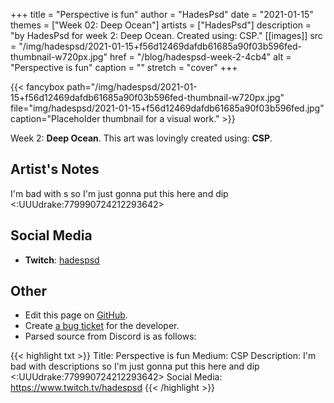 +++
title =       "Perspective is fun"
author =      "HadesPsd"
date =        "2021-01-15"
themes =      ["Week 02: Deep Ocean"]
artists =     ["HadesPsd"]
description = "by HadesPsd for week 2: Deep Ocean. Created using: CSP."
[[images]]
      src = "/img/hadespsd/2021-01-15+f56d12469dafdb61685a90f03b596fed-thumbnail-w720px.jpg"
      href = "/blog/hadespsd-week-2-4cb4"
      alt = "Perspective is fun"
      caption = ""
      stretch = "cover"
+++


{{< fancybox path="/img/hadespsd/2021-01-15+f56d12469dafdb61685a90f03b596fed-thumbnail-w720px.jpg" file="img/hadespsd/2021-01-15+f56d12469dafdb61685a90f03b596fed.jpg" caption="Placeholder thumbnail for a visual work." >}}


Week 2: **Deep Ocean**. This art was lovingly created using: **CSP**.

## Artist's Notes

I'm bad with s so I'm just gonna put this here and dip <:UUUdrake:779990724212293642>

## Social Media

- **Twitch**: <a href='https://twitch.tv/hadespsd' target='_blank'>hadespsd</a>

## Other

- Edit this page on [GitHub](https://github.com/teaminkling/web-refresh/edit/main/content/blog/hadespsd-week-2-4cb4.md).
- Create [a bug ticket](https://github.com/teaminkling/web-refresh/issues/new?assignees=&labels=bug&template=problem-report.md&title=) for the developer.
- Parsed source from Discord is as follows:

{{< highlight txt >}}
Title: Perspective is fun
Medium: CSP
Description: I'm bad with descriptions so I'm just gonna put this here and dip <:UUUdrake:779990724212293642> 
Social Media: https://www.twitch.tv/hadespsd
{{< /highlight >}}
